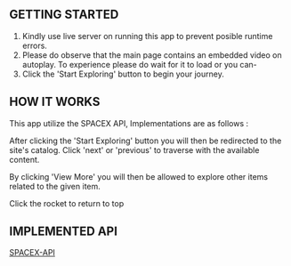## GETTING STARTED

1. Kindly use live server on running this app to prevent posible runtime errors.
2. Please do observe that the main page contains an embedded video on autoplay. To experience please do wait for it to load or you can-
3. Click the 'Start Exploring' button to begin your journey.


## HOW IT WORKS

This app utilize the SPACEX API, Implementations are as follows : 

After clicking the 'Start Exploring' button you will then be redirected to the site's catalog. Click 'next' or 'previous' to traverse with the available content.

By clicking 'View More' you will then be allowed to explore other items related to the given item.

Click the rocket to return to top


## IMPLEMENTED API

[SPACEX-API](https://docs.spacexdata.com/?version=latest)

